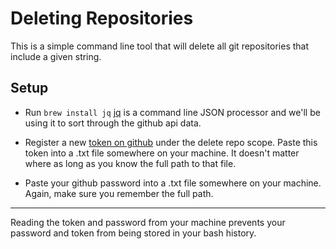 # Deleting Repositories

This is a simple command line tool that will delete all git repositories that include a
given string.

## Setup

+ Run `brew install jq` [jq](https://stedolan.github.io/jq/) is a command line JSON
processor and we'll be using it to sort through the github api data.

+ Register a new [token on
github](https://help.github.com/articles/creating-a-personal-access-token-for-the-command-line/)
under the delete repo scope. Paste this token into a .txt file somewhere on your machine.
It doesn't matter where as long as you know the full path to that file.

+ Paste your github password into a .txt file somewhere on your machine. Again, make sure
you remember the full path.

____
Reading the token and password from your machine prevents your password and token from
being stored in your bash history.  
